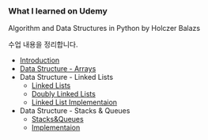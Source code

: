 ### What I learned on Udemy
Algorithm and Data Structures in Python by Holczer Balazs

수업 내용을 정리합니다.

- [Introduction](https://github.com/HyunlangBan/Udemy/blob/master/Algorithm%26DataStructure/Introduction.md)
- [Data Structure - Arrays](https://github.com/HyunlangBan/Udemy/blob/master/Algorithm%26DataStructure/Data%20Structure%20-%20Arrays.md)
- Data Structure - Linked Lists
  - [Linked Lists](https://github.com/HyunlangBan/Udemy/blob/master/Algorithm%26DataStructure/Data%20Structures%20-%20Linked%20Lists.md)
  - [Doubly Linked Lists](https://github.com/HyunlangBan/Udemy/blob/master/Algorithm%26DataStructure/Doubly%20Linked%20Lists.md)
  - [Linked List Implementaion](https://github.com/HyunlangBan/Udemy/blob/master/Algorithm%26DataStructure/Linked%20List%20Implementaion.md)
- Data Structure - Stacks & Queues
  - [Stacks&Queues](https://github.com/HyunlangBan/Udemy/blob/master/Algorithm%26DataStructure/Statcks%20%26%20Queues.md)
  - [Implementaion](https://github.com/HyunlangBan/Udemy/blob/master/Algorithm%26DataStructure/Stack%26Queue%20Implementation.md)
